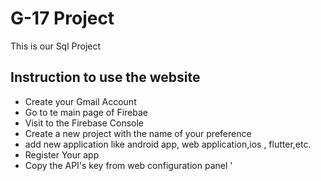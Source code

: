 # G-17 Project

This is our Sql Project
<h2>Instruction to use the website</h2>
<ul>

   <li>Create your Gmail Account  </li> 

   <li>Go to te main page of Firebae </li>

   <li>Visit to the Firebase Console </li>
    
   <li>Create a new project with the name of your preference </li> 

   <li>add new application like android app, web application,ios , flutter,etc.</li>

   <li>Register Your app</li>
   
   <li>Copy the API's key from web configuration panel '<script>' tag</li>

   <li>replace the code of the file 'firebaseConfig.js' in the path 'js/firebaseConfig.js' for the copied code previously 
    (this code containes the specific configuration for your project) </li>

   <li>go to the authentication features and enable authentication by email and password </li>

   <li>go to the database feature and choose the Realtime database </li>

   <li>configure your own security rules for your database in the 'rules' tab </li>
   
   </ul>


<h2>Features of my app</h2>

 <ul>
   <li>Easy way to fetch the product</li> 

   <li>Authentication with email and password</li> 

   <li>shows and filter the products by category </li>

   <li>Shows the specification of each product (their price, description, etc) </li>
 
   
   </ul>

<h2>In Development</h2>
 <ul>

   <li> Details with payments procedures </li>

   <li> user experience interacting with the interface </li> 

   <li> agilize read requests to the database </li>

   <li> Admin mode, publish and customize the products </li>

   <li> nested comments for reply comments made by other users  </li>

   <li> implementation of Js frameworks that allow reduce the amount of code (React, Angular, Polymer) </li>

   <li> add different authentication providers (Google, Facebook, GitHub) </li>

   <li> add Captcha when the user inserts an invalid password multiple times </li>

   </ul>